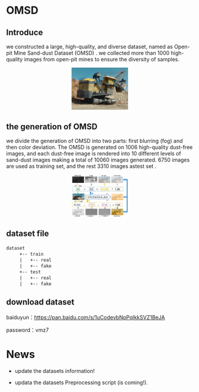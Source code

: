# OMSD

## Introduce
we constructed a large, high-quality, and diverse dataset, named as Open-pit Mine Sand-dust Dataset (OMSD) . we collected more than 1000 high-quality images from open-pit mines to ensure the diversity of samples.


<div align="center">
    <a href="./">
        <img src="./doc/images/image1.png" width="30%"/>
    </a>
</div>

## the generation of OMSD

we divide the generation of OMSD into two parts: first blurring (fog) and then color deviation. The OMSD is generated on 1006 high-quality dust-free images, and each dust-free image is rendered into 10 different levels of sand-dust images making a total of 10060 images generated. 6750 images are used as training set, and the rest 3310 images astest set .

<div align="center">
    <a href="./">
        <img src="./doc/images/image2.JPG" width="30%"/>
    </a>
</div>

## dataset file

```
dataset
     +-- train
     |   +-- real
     |   +-- fake
     +-- test
     |   +-- real
     |   +-- fake

```

## download dataset

baiduyun：https://pan.baidu.com/s/1uCodevbNpPqlkkSVZ1BeJA 

password：vmz7 

# News

- update the datasets information!

- updata the datasets Preprocessing script (is coming!).




